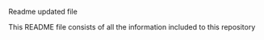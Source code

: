 
Readme updated file

This README file consists of all the information included to this repository

